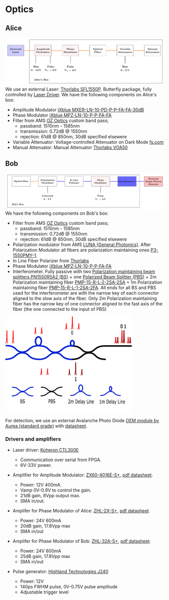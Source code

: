 # Optics


## Alice
![](pics/optics_alice.png)
We use an external Laser: [Thorlabs SFL1550P](https://www.thorlabs.com/thorproduct.cfm?partnumber=SFL1550P). Butterfly package, fully controlled by [Laser Driver](https://www.koheron.com/photonics/ctl300e-industrial-laser-controller).
We have the following components on Alice's box:
- Amplitude Modulator  [iXblue MXER-LN-10-PD-P-P-FA-FA-30dB](https://www.ixblue.com/photonics-space/intensity-modulators/)
- Phase Modulator  [iXblue MPZ-LN-10-P-P-FA-FA](https://www.ixblue.com/photonics-space/phase-modulators/)
- Filter from AMS [OZ Optics](https://shop.amstechnologies.com/FF-Fixed-Filters/SW10901) custom band pass; 
    - passband: 1510nm - 1585nm
    - transmission: 0.72dB @ 1550nm
    - rejection: 61dB @ 850nm, 30dB specified elsewere
- Variable Attenuator: Voltage-controlled Attenuator on Dark Mode [fs.com](https://www.fs.com/fr/products/35199.html)
- Manual Attenuator: Manual Attenuator [Thorlabs VOA50](https://www.thorlabs.com/thorproduct.cfm?partnumber=VOA50PM-APC)


## Bob 
![](pics/optics_bob.png)
We have the following components on Bob's box:
- Filter from AMS [OZ Optics](https://shop.amstechnologies.com/FF-Fixed-Filters/SW10901) custom band pass; 
    - passband: 1510nm - 1585nm
    - transmission: 0.72dB @ 1550nm
    - rejection: 61dB @ 850nm, 30dB specified elsewere
- Polarization modulator from  AMS [LUNA (General Photonics)](https://shop.amstechnologies.com/PCD-M02-Polarization-Controller/SW11286). 
After Polarization Modulator all fibers are polarization maintaining ones [P3-1550PMY-1](https://www.thorlabs.com/thorproduct.cfm?partnumber=P3-1550PM-FC-1).
- In Line Fiber Polarizer from [Thorlabs](https://www.thorlabs.com/thorproduct.cfm?partnumber=ILP1550PM-APC)
- Phase Modulator  [iXblue MPZ-LN-10-P-P-FA-FA](https://www.ixblue.com/photonics-space/phase-modulators/)
- Interferometer. Fully passive  with two [Polarization maintaining beam splitters PN1550R5A2 (BS)](https://www.thorlabs.com/thorproduct.cfm?partnumber=PN1550R5A2) + one [Polarized Beam Splitter (PBS)](https://www.thorlabs.de/thorproduct.cfm?partnumber=PBC1550SM-APC) + 2m Polarization maintaining fiber [PMP-15-R-L-2-2SA-2SA](https://www.afwoptics.com.au/index.php?route=product/product&product_id=881) + 1m Polarization maintaining fiber [PMP-15-R-L-1-2SA-2FA](https://www.afwoptics.com.au/index.php?route=product/category&path=65). All ends for all BS and PBS used for the interferometer are with the narrow key of each connector aligned to the slow axis of the fiber. Only 2m Polarization maintaining fiber has the narrow key of one connector aligned to the fast axis of the fiber (the one connected to the input of PBS)
<img src="pics/Interferometer.png" width=400>

For detection, we use an external Avalanche Photo Diode [OEM module by Aurea (standard grade)](https://www.aureatechnology.com/en/products/oem-photon-counter.html) with [datasheet](https://www.aureatechnology.com/images/produits/AUREA_Datasheet_OEM_NIR_2020_A4.pdf).

### Drivers and amplifiers
- Laser driver: [Koheron CTL300E](https://www.koheron.com/photonics/ctl300e-industrial-laser-controller)
	- Communication over serial from FPGA.
	- 6V-33V power.

- Amplifier for Amplitude Modulator: [ZX60-4016E-S+](https://www.minicircuits.com/WebStore/dashboard.html?model=ZX60-4016E-S%2B), [pdf datasheet](https://www.minicircuits.com/pdfs/ZX60-4016E-S+.pdf).
	- Power: 12V 400mA.
	- Vamp 0V-0.9V to control the gain.
	- 21dB gain, 8Vpp output max.
	- SMA in/out.

- Amplifer for Phase Modulator of Alice: [ZHL-2X-S+](https://www.minicircuits.com/WebStore/dashboard.html?model=ZHL-2X-S%2B), [pdf datasheet](https://www.minicircuits.com/pdfs/ZHL-2-S+.pdf).
	- Power: 24V 600mA
	- 20dB gain, 17.8Vpp max
	- SMA in/out

- Amplifer for Phase Modulator of Bob: [ZHL-32A-S+](https://www.minicircuits.com/WebStore/dashboard.html?model=ZHL-32A-S%2B), [pdf datasheet](https://www.minicircuits.com/pdfs/ZHL-32A+.pdf).

	- Power: 24V 600mA
	- 25dB gain, 17.8Vpp max
	- SMA in/out

- Pulse generator: [Highland Technologies J240](https://www.highlandtechnology.com/Product/J240)
	- Power: 12V
	- 140ps FWHM pulse, 0V-0.75V pulse amplitude
	- Adjustable trigger level













